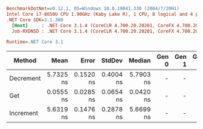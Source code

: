 ``` ini

BenchmarkDotNet=v0.12.1, OS=Windows 10.0.19041.330 (2004/?/20H1)
Intel Core i7-8650U CPU 1.90GHz (Kaby Lake R), 1 CPU, 8 logical and 4 physical cores
.NET Core SDK=3.1.300
  [Host]     : .NET Core 3.1.4 (CoreCLR 4.700.20.20201, CoreFX 4.700.20.22101), X64 RyuJIT
  Job-RXDNSD : .NET Core 3.1.4 (CoreCLR 4.700.20.20201, CoreFX 4.700.20.22101), X64 RyuJIT

Runtime=.NET Core 3.1  

```
|    Method |      Mean |     Error |    StdDev |    Median | Gen 0 | Gen 1 | Gen 2 | Allocated |
|---------- |----------:|----------:|----------:|----------:|------:|------:|------:|----------:|
| Decrement | 5.7325 ns | 0.1520 ns | 0.4004 ns | 5.7903 ns |     - |     - |     - |         - |
|       Get | 0.0555 ns | 0.0285 ns | 0.0654 ns | 0.0420 ns |     - |     - |     - |         - |
| Increment | 5.6319 ns | 0.1476 ns | 0.2878 ns | 5.6699 ns |     - |     - |     - |         - |
